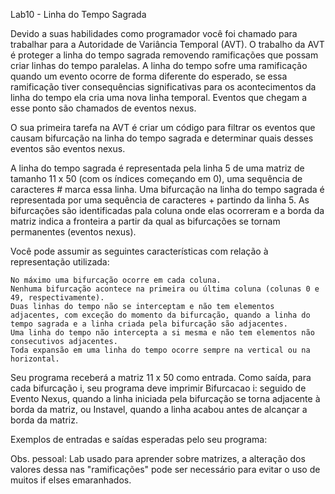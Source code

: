Lab10 - Linha do Tempo Sagrada

Devido a suas habilidades como programador você foi chamado para trabalhar para a Autoridade de Variância Temporal (AVT). O trabalho da AVT é proteger a linha do tempo sagrada removendo ramificações que possam criar linhas do tempo paralelas. A linha do tempo sofre uma ramificação quando um evento ocorre de forma diferente do esperado, se essa ramificação tiver consequências significativas para os acontecimentos da linha do tempo ela cria uma nova linha temporal. Eventos que chegam a esse ponto são chamados de eventos nexus.

O sua primeira tarefa na AVT é criar um código para filtrar os eventos que causam bifurcação na linha do tempo sagrada e determinar quais desses eventos são eventos nexus.

A linha do tempo sagrada é representada pela linha 5 de uma matriz de tamanho 11 x 50 (com os índices começando em 0), uma sequência de caracteres # marca essa linha. Uma bifurcação na linha do tempo sagrada é representada por uma sequência de caracteres + partindo da linha 5. As bifurcações são identificadas pala coluna onde elas ocorreram e a borda da matriz indica a fronteira a partir da qual as bifurcações se tornam permanentes (eventos nexus).

Você pode assumir as seguintes características com relação à representação utilizada:

    No máximo uma bifurcação ocorre em cada coluna.
    Nenhuma bifurcação acontece na primeira ou última coluna (colunas 0 e 49, respectivamente).
    Duas linhas do tempo não se interceptam e não tem elementos adjacentes, com exceção do momento da bifurcação, quando a linha do tempo sagrada e a linha criada pela bifurcação são adjacentes.
    Uma linha do tempo não intercepta a si mesma e não tem elementos não consecutivos adjacentes.
    Toda expansão em uma linha do tempo ocorre sempre na vertical ou na horizontal.

Seu programa receberá a matriz 11 x 50 como entrada. Como saída, para cada bifurcação i, seu programa deve imprimir Bifurcacao i: seguido de Evento Nexus, quando a linha iniciada pela bifurcação se torna adjacente à borda da matriz, ou Instavel, quando a linha acabou antes de alcançar a borda da matriz.

Exemplos de entradas e saídas esperadas pelo seu programa:


Obs. pessoal: Lab usado para aprender sobre matrizes, a alteração dos valores dessa nas "ramificações" pode ser necessário para evitar o uso de muitos if elses emaranhados.
